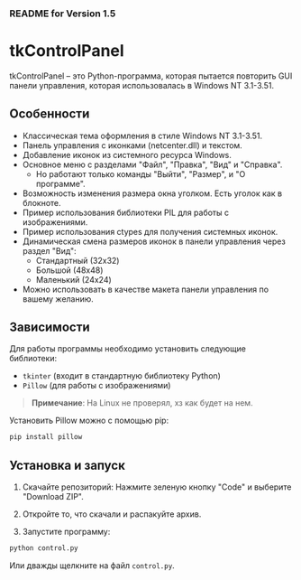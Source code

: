 ### README for Version 1.5

# tkControlPanel

tkControlPanel – это Python-программа, которая пытается повторить GUI панели управления, которая использовалась в Windows NT 3.1-3.51.

## Особенности

- Классическая тема оформления в стиле Windows NT 3.1-3.51.
- Панель управления с иконками (netcenter.dll) и текстом.
- Добавление иконок из системного ресурса Windows.
- Основное меню с разделами "Файл", "Правка", "Вид" и "Справка". 
  - Но работают только команды "Выйти", "Размер", и "О программе".
- Возможность изменения размера окна уголком. Есть уголок как в блокноте.
- Пример использования библиотеки PIL для работы с изображениями.
- Пример использования ctypes для получения системных иконок.
- Динамическая смена размеров иконок в панели управления через раздел "Вид":
  - Стандартный (32x32)
  - Большой (48x48)
  - Маленький (24x24)
- Можно использовать в качестве макета панели управления по вашему желанию.

## Зависимости

Для работы программы необходимо установить следующие библиотеки:

- `tkinter` (входит в стандартную библиотеку Python)
- `Pillow` (для работы с изображениями)

> **Примечание**: На Linux не проверял, хз как будет на нем.

Установить Pillow можно с помощью pip:

```python
pip install pillow
```

## Установка и запуск

1. Скачайте репозиторий:
Нажмите зеленую кнопку "Code" и выберите "Download ZIP".

2. Откройте то, что скачали и распакуйте архив.

3. Запустите программу:
```python
python control.py
```
Или дважды щелкните на файл `control.py`.
